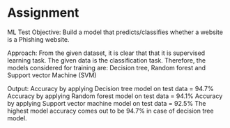 # Assignment
ML Test
Objective: Build a model that predicts/classifies whether a website is a Phishing website.

Approach: From the given dataset, it is clear that that it is supervised learning task. The given data is the classification task. Therefore, the models considered for training are: Decision tree, Random forest and Support vector Machine (SVM)

Output:
Accuracy by applying Decision tree model on test data = 94.7%
Accuracy by applying Random forest model on test data = 94.1%
Accuracy by applying Support vector machine model on test data = 92.5%
The highest model accuracy comes out to be 94.7% in case of decision tree model.
